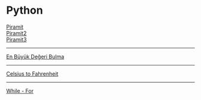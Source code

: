 # Python
<a href = "https://cdn.discordapp.com/attachments/852651577721880586/1034934455284019341/unknown.png">Piramit</a>  </br>
<a href = "https://cdn.discordapp.com/attachments/852651577721880586/1034934256134279168/unknown.png">Piramit2</a> </br>
<a href = "https://cdn.discordapp.com/attachments/852651577721880586/1034933123416330450/unknown.png">Piramit3</a> </br>
<hr>
<a href = "https://cdn.discordapp.com/attachments/852651577721880586/1034941128912412692/unknown.png">En Büyük Değeri Bulma</a>
<hr>
<a href = "https://cdn.discordapp.com/attachments/852651577721880586/1041628425263263806/image.png">Celsius to Fahrenheit</a>
<hr>
<a href = "https://cdn.discordapp.com/attachments/852651577721880586/1041787042528509952/image.png">While - For</a>
